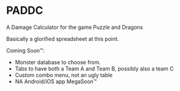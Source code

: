 # PADDC
A Damage Calculator for the game Puzzle and Dragons

Basically a glorified spreadsheet at this point.

Coming Soon™:
- Monster database to choose from.
- Tabs to have both a Team A and Team B, possibly also a team C
- Custom combo menu, not an ugly table
- NA Android/iOS app MegaSoon™
